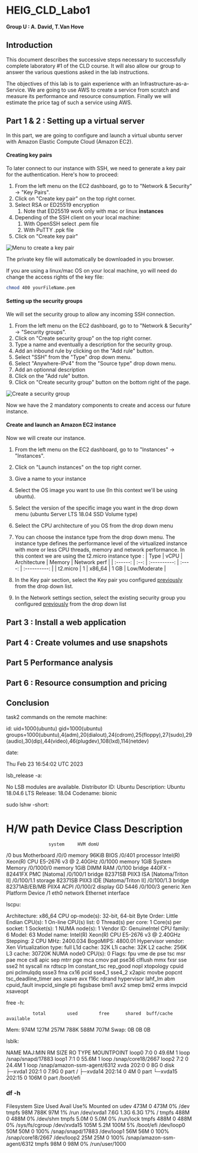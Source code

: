 # HEIG_CLD_Labo1

**Group U : A. David, T.Van Hove**

## Introduction

This document describes the successive steps necessary to successfully complete laboratory #1 of the CLD course. It will also allow our group to answer the various questions asked in the lab instructions.

The objectives of this lab is to gain experience with an Infrastructure-as-a-Service. We are going to use  AWS to create a service from scratch and measure its performance and resource consumption. Finally we will estimate the price tag of such a service using AWS.

## Part 1 & 2 : Setting up a virtual server

In this part, we are going to configure and launch a virtual ubuntu server with Amazon Elastic Compute Cloud (Amazon EC2). 

#### Creating key pairs

To later connect to our instance with SSH, we need to generate a key pair for the authentication. Here's how to proceed:

1. From the left menu on the EC2 dashboard, go to to "Network & Security" -> "Key Pairs".
2. Click on "Create key pair" on the top right corner.
3. Select RSA or ED25519 encryption
   1. Note that ED25519 work only with mac or linux **instances**
4. Depending of the SSH client on your local machine:
   1. With OpenSSH select .pem file
   2. With PuTTY .ppk file
5. Click on "Create key pair"

![Menu to create a key pair](img\keyPair.png)

The private key file will automatically be downloaded in you browser.

If you are using a linux/mac OS on your local machine, yo will need do change the access rights of the key file:

```bash
chmod 400 yourFileName.pem
```

#### Setting up the security groups

We will set the security group to allow any incoming SSH connection.

1. From the left menu on the EC2 dashboard, go to to "Network & Security" -> "Security groups".
2. Click on "Create security group" on the top right corner.
3. Type a name and eventually a description for the security group.
4. Add an inbound rule by clicking on the "Add rule" button.
5. Select "SSH" from the "Type" drop down menu.
6. Select "Anywhere-IPv4" from the "Source type" drop down menu.
7. Add an optionnal description
8. Click on the "Add rule" button.
9. Click on "Create security group" button on the bottom right of the page.

![Create a security group](img\CreateSecurityGroup.png)

Now we have the 2 mandatory components to create and access our future instance.

#### Create and launch an Amazon EC2 instance

Now we will create our instance.

1. From the left menu on the EC2 dashboard, go to to "Instances" -> "Instances".

2. Click on "Launch instances" on the top right corner.

3. Give a name to your instance

4. Select the OS image you want to use (In this context we'll be using ubuntu).

5. Select the version of the specific image you want in the drop down menu (ubuntu Server LTS 18.04 SSD Volume type)

6. Select the CPU architecture of you OS from the drop down menu

7. You can choose the instance type from the drop down menu. The instance type defines the performance level of the virtualized instance with more or less CPU threads, memory and network performance. In this context we are using the t2.micro instance type :
   |   Type   | vCPU | Architecture | Memory | Network perf |
   | :------: | :--: | :----------: | :----: | :----------: |
   | t2.micro |  1   |    x86_64    |  1 GB  | Low/Moderate |

8. In the Key pair section, select the Key pair you configured [previously](#Creating-key-pairs) from the drop down list.

9. In the Network settings section, select the existing security group you configured [previously](#Setting-up-the-security-groups) from the drop down list

## Part 3 : Install a web application

## Part 4 : Create volumes and use snapshots

## Part 5 Performance analysis

## Part 6 : Resource consumption and pricing

## Conclusion



task2 commands on the remote machine:



id:
uid=1000(ubuntu) gid=1000(ubuntu) groups=1000(ubuntu),4(adm),20(dialout),24(cdrom),25(floppy),27(sudo),29(audio),30(dip),44(video),46(plugdev),108(lxd),114(netdev)



date:

Thu Feb 23 16:54:02 UTC 2023



lsb_release -a:

No LSB modules are available.
Distributor ID: Ubuntu
Description:    Ubuntu 18.04.6 LTS
Release:        18.04
Codename:       bionic



sudo lshw -short:

H/W path    Device  Class      Description
==========================================
                    system     HVM domU
/0                  bus        Motherboard
/0/0                memory     96KiB BIOS
/0/401              processor  Intel(R) Xeon(R) CPU E5-2676 v3 @ 2.40GHz
/0/1000             memory     1GiB System Memory
/0/1000/0           memory     1GiB DIMM RAM
/0/100              bridge     440FX - 82441FX PMC [Natoma]
/0/100/1            bridge     82371SB PIIX3 ISA [Natoma/Triton II]
/0/100/1.1          storage    82371SB PIIX3 IDE [Natoma/Triton II]
/0/100/1.3          bridge     82371AB/EB/MB PIIX4 ACPI
/0/100/2            display    GD 5446
/0/100/3            generic    Xen Platform Device
/1          eth0    network    Ethernet interface



lscpu:

Architecture:        x86_64
CPU op-mode(s):      32-bit, 64-bit
Byte Order:          Little Endian
CPU(s):              1
On-line CPU(s) list: 0
Thread(s) per core:  1
Core(s) per socket:  1
Socket(s):           1
NUMA node(s):        1
Vendor ID:           GenuineIntel
CPU family:          6
Model:               63
Model name:          Intel(R) Xeon(R) CPU E5-2676 v3 @ 2.40GHz
Stepping:            2
CPU MHz:             2400.034
BogoMIPS:            4800.01
Hypervisor vendor:   Xen
Virtualization type: full
L1d cache:           32K
L1i cache:           32K
L2 cache:            256K
L3 cache:            30720K
NUMA node0 CPU(s):   0
Flags:               fpu vme de pse tsc msr pae mce cx8 apic sep mtrr pge mca cmov pat pse36 clflush mmx fxsr sse sse2 ht syscall nx rdtscp lm constant_tsc rep_good nopl xtopology cpuid pni pclmulqdq ssse3 fma cx16 pcid sse4_1 sse4_2 x2apic movbe popcnt tsc_deadline_timer aes xsave avx f16c rdrand hypervisor lahf_lm abm cpuid_fault invpcid_single pti fsgsbase bmi1 avx2 smep bmi2 erms invpcid xsaveopt



free -h:

              total        used        free      shared  buff/cache   available
Mem:           974M        127M        257M        788K        588M        707M
Swap:            0B          0B          0B



lsblk:

NAME     MAJ:MIN RM  SIZE RO TYPE MOUNTPOINT
loop0      7:0    0 49.6M  1 loop /snap/snapd/17883
loop1      7:1    0 55.6M  1 loop /snap/core18/2667
loop2      7:2    0 24.4M  1 loop /snap/amazon-ssm-agent/6312
xvda     202:0    0    8G  0 disk
├─xvda1  202:1    0  7.9G  0 part /
├─xvda14 202:14   0    4M  0 part
└─xvda15 202:15   0  106M  0 part /boot/efi



### df -h

Filesystem      Size  Used Avail Use% Mounted on
udev            473M     0  473M   0% /dev
tmpfs            98M  788K   97M   1% /run
/dev/xvda1      7.6G  1.3G  6.3G  17% /
tmpfs           488M     0  488M   0% /dev/shm
tmpfs           5.0M     0  5.0M   0% /run/lock
tmpfs           488M     0  488M   0% /sys/fs/cgroup
/dev/xvda15     105M  5.2M  100M   5% /boot/efi
/dev/loop0       50M   50M     0 100% /snap/snapd/17883
/dev/loop1       56M   56M     0 100% /snap/core18/2667
/dev/loop2       25M   25M     0 100% /snap/amazon-ssm-agent/6312
tmpfs            98M     0   98M   0% /run/user/1000



```

```